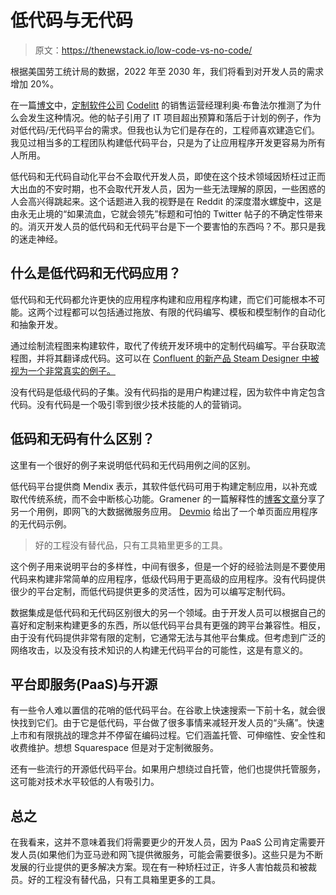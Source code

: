 # 低代码与无代码

> 原文：<https://thenewstack.io/low-code-vs-no-code/>

根据美国劳工统计局的数据，2022 年至 2030 年，我们将看到对开发人员的需求增加 20%。

在一篇[博文](https://blog.codelitt.com/low-code-vs-no-code-application-development-whats-the-difference/)中，[定制软件公司](https://www.linkedin.com/in/lbrufal/) [Codelitt](https://www.codelitt.com/) 的销售运营经理利奥·布鲁法尔推测了为什么会发生这种情况。他的帖子引用了 IT 项目超出预算和落后于计划的例子，作为对低代码/无代码平台的需求。但我也认为它们是存在的，工程师喜欢建造它们。我见过相当多的工程团队构建低代码平台，只是为了让应用程序开发更容易为所有人所用。

低代码和无代码自动化平台不会取代开发人员，即使在这个技术领域因矫枉过正而大出血的不安时期，也不会取代开发人员，因为一些无法理解的原因，一些困惑的人会高兴得跳起来。这个话题进入我的视野是在 Reddit 的深度潜水螺旋中，这是由永无止境的“如果流血，它就会领先”标题和可怕的 Twitter 帖子的不确定性带来的。消灭开发人员的低代码和无代码平台是下一个要害怕的东西吗？不。那只是我的迷走神经。

## **什么是低代码和无代码应用？**

低代码和无代码都允许更快的应用程序构建和应用程序构建，而它们可能根本不可能。这两个过程都可以包括通过拖放、有限的代码编写、模板和模型制作的自动化和抽象开发。

通过绘制流程图来构建软件，取代了传统开发环境中的定制代码编写。平台获取流程图，并将其翻译成代码。这可以在 [Confluent 的新产品 Steam Designer 中被视为一个非常真实的例子。](https://thenewstack.io/confluent-brings-visual-design-to-kafka-based-data-streams/)

没有代码是低级代码的子集。没有代码指的是用户构建过程，因为软件中肯定包含代码。没有代码是一个吸引零到很少技术技能的人的营销词。

## **低码和无码有什么区别？**

这里有一个很好的例子来说明低代码和无代码用例之间的区别。

低代码平台提供商 Mendix 表示，其软件低代码可用于构建定制应用，以补充或取代传统系统，而不会中断核心功能。Gramener 的一篇解释性的[博客文章](https://blog.gramener.com/low-code-platform-use-cases/)分享了另一个用例，即网飞的大数据微服务应用。 [Devmio](https://devm.io/serverless/no-code-platforms-175163) 给出了一个单页面应用程序的无代码示例。

> 好的工程没有替代品，只有工具箱里更多的工具。

这个例子用来说明平台的多样性，中间有很多，但是一个好的经验法则是不要使用代码来构建非常简单的应用程序，低级代码用于更高级的应用程序。没有代码提供很少的平台定制，而低代码提供更多的灵活性，因为可以编写定制代码。

数据集成是低代码和无代码区别很大的另一个领域。由于开发人员可以根据自己的喜好和定制来构建更多的东西，所以低代码平台具有更强的跨平台兼容性。相反，由于没有代码提供非常有限的定制，它通常无法与其他平台集成。但考虑到广泛的网络攻击，以及没有技术知识的人构建无代码平台的可能性，这是有意义的。

## **平台即服务(PaaS)与开源**

有一些令人难以置信的花哨的低代码平台。在谷歌上快速搜索一下前十名，就会很快找到它们。由于它是低代码，平台做了很多事情来减轻开发人员的“头痛”。快速上市和有限挑战的理念并不停留在编码过程。它们涵盖托管、可伸缩性、安全性和收费维护。想想 Squarespace 但是对于定制微服务。

还有一些流行的开源低代码平台。如果用户想绕过自托管，他们也提供托管服务，这可能对技术水平较低的人有吸引力。

## **总之**

在我看来，这并不意味着我们将需要更少的开发人员，因为 PaaS 公司肯定需要开发人员(如果他们为亚马逊和网飞提供微服务，可能会需要很多)。这些只是为不断发展的行业提供的更多解决方案。现在有一种矫枉过正，许多人害怕裁员和被裁员。好的工程没有替代品，只有工具箱里更多的工具。

<svg xmlns:xlink="http://www.w3.org/1999/xlink" viewBox="0 0 68 31" version="1.1"><title>Group</title> <desc>Created with Sketch.</desc></svg>